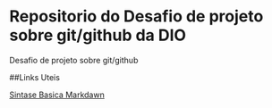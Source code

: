 # Repositorio do Desafio de projeto sobre git/github da DIO
Desafio de projeto sobre git/github

##Links Uteis

[Sintase Basica Markdawn](https://www.markdownguide.org/basic-syntax/)
